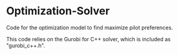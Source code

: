 # Optimization-Solver
Code for the optimization model to find maximize pilot preferences.

This code relies on the Gurobi for C++ solver, which is included as "gurobi_c++.h".
